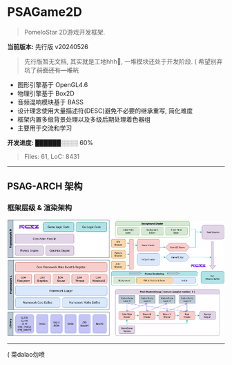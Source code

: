 # PSAGame2D
> PomeloStar 2D游戏开发框架.

__当前版本:__ 先行版 v20240526

> 先行版暂无文档, 其实就是工地hhh🙂, 一堆模块还处于开发阶段. ( 希望别弃坑了~~前面还有一堆坑~~

- 图形引擎基于 OpenGL4.6
- 物理引擎基于 Box2D
- 音频混响模块基于 BASS
- 设计理念使用大量描述符(DESC)避免不必要的继承重写, 简化难度
- 框架内置多级背景处理以及多级后期处理着色器组
- 主要用于交流和学习

__开发进度:__ ██████░░░░ 60%
> Files: 61, LoC: 8431
---

## PSAG-ARCH 架构

### 框架层级 & 渲染架构

<p align="center">
  <img src="PSAGameDesigns/EngineLayersArch.png" style="width:47%;"/>
  <img src="PSAGameDesigns/RendererArch.png" style="width:52%;"/>
</p>

---

( 菜dalao勿喷
